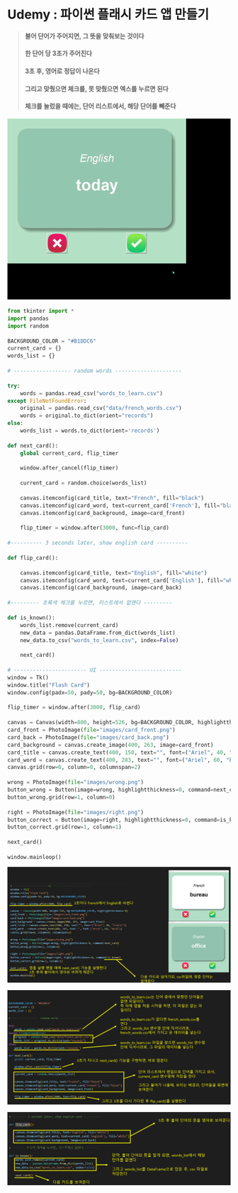 # Udemy : 파이썬 플래시 카드 앱 만들기

> #### 불어 단어가 주어지면, 그 뜻을 맞춰보는 것이다
>
> #### 한 단어 당 3초가 주어진다
>
> #### 3초 후, 영어로 정답이 나온다
>
> #### 그리고 맞췄으면 체크를, 못 맞췄으면 엑스를 누르면 된다
>
> #### 체크를 눌렀을 때에는, 단어 리스트에서, 해당 단어를 빼준다



![ezgif-4-7e2797080c](29_Udemy_Python_플래시_카드_앱.assets/ezgif-4-7e2797080c.gif)



```python
from tkinter import *
import pandas
import random

BACKGROUND_COLOR = "#B1DDC6"
current_card = {}
words_list = {}

# ------------------ random words ---------------------

try:
    words = pandas.read_csv("words_to_learn.csv")
except FileNotFoundError:
    original = pandas.read_csv("data/french_words.csv")
    words = original.to_dict(orient="records")
else:
    words_list = words.to_dict(orient='records')

def next_card():
    global current_card, flip_timer

    window.after_cancel(flip_timer)

    current_card = random.choice(words_list)

    canvas.itemconfig(card_title, text="French", fill="black")
    canvas.itemconfig(card_word, text=current_card['French'], fill="black")
    canvas.itemconfig(card_background, image=card_front)

    flip_timer = window.after(3000, func=flip_card)
    
#---------- 3 seconds later, show english card ----------

def flip_card():

    canvas.itemconfig(card_title, text="English", fill="white")
    canvas.itemconfig(card_word, text=current_card['English'], fill="white")
    canvas.itemconfig(card_background, image=card_back)

#--------- 초록색 체크를 누르면, 리스트에서 없앤다 ---------

def is_known():
    words_list.remove(current_card)
    new_data = pandas.DataFrame.from_dict(words_list)
    new_data.to_csv("words_to_learn.csv", index=False)

    next_card()
    
# ----------------------- UI --------------------------
window = Tk()
window.title("Flash Card")
window.config(padx=50, pady=50, bg=BACKGROUND_COLOR)

flip_timer = window.after(3000, flip_card)

canvas = Canvas(width=800, height=526, bg=BACKGROUND_COLOR, highlightthickness=0)
card_front = PhotoImage(file="images/card_front.png")
card_back = PhotoImage(file="images/card_back.png")
card_background = canvas.create_image(400, 263, image=card_front)
card_title = canvas.create_text(400, 150, text="", font=("Ariel", 40, "italic"))
card_word = canvas.create_text(400, 283, text="", font=("Ariel", 60, "bold"))
canvas.grid(row=0, column=0, columnspan=2)

wrong = PhotoImage(file="images/wrong.png")
button_wrong = Button(image=wrong, highlightthickness=0, command=next_card)
button_wrong.grid(row=1, column=0)

right = PhotoImage(file="images/right.png")
button_correct = Button(image=right, highlightthickness=0, command=is_known)
button_correct.grid(row=1, column=1)

next_card()

window.mainloop()

```



![image-20230130180153760](29_Udemy_Python_플래시_카드_앱.assets/image-20230130180153760.png)

![image-20230130180213316](29_Udemy_Python_플래시_카드_앱.assets/image-20230130180213316.png)

![image-20230130180229090](29_Udemy_Python_플래시_카드_앱.assets/image-20230130180229090.png)
